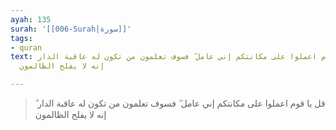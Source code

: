 ```yaml
---
ayah: 135
surah: '[[006-Surah|سورة]]'
tags:
- quran
text: قل يا قوم اعملوا على مكانتكم إني عامل ۖ فسوف تعلمون من تكون له عاقبة الدار ۗ
  إنه لا يفلح الظالمون

---
```

> قل يا قوم اعملوا على مكانتكم إني عامل ۖ فسوف تعلمون من تكون له عاقبة الدار ۗ إنه لا يفلح الظالمون

